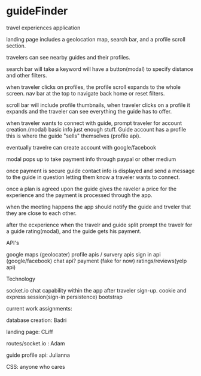 # guideFinder

travel experiences application

landing page includes a geolocation map,  search bar, and a profile scroll section.

travelers can see nearby guides and their profiles.

search bar will take a keyword will have a button(modal) to specify distance and other filters.

when traveler clicks on profiles, the profile scroll expands to the whole screen. nav bar at the top to navigate back home or reset filters.

scroll bar will include profile thumbnails, when traveler clicks on a profile it expands and the traveler can see everything the guide has to offer.

when traveler wants to connect with guide, prompt traveler for account creation.(modal)
basic info just enough stuff.
    Guide account has a profile this is where the guide "sells" themselves (profile api).

eventually travelre can create account with google/facebook

modal pops up to take payment info through paypal or other medium

once payment is secure guide contact info is displayed and send a message to the guide in question letting them know a traveler wants to connect.

once a plan is agreed upon the guide gives the raveler a price for the experience and the payment is processed through the app.

when the meeting happens the app should notify the guide and trveler that they are close to each other.

after the ecxperience when the travelr and guide split prompt the travelr for a guide rating(modal), and the guide gets his payment.

API's

google maps (geolocater)
profile apis / survery apis
sign in api (google/facebook)
chat api?
payment (fake for now)
ratings/reviews(yelp api)

Technology 

socket.io chat capability within the app after traveler sign-up.
cookie and express session(sign-in persistence)
bootstrap


current work assignments:

database creation: Badri

landing page: CLiff

routes/socket.io : Adam

guide profile api: Julianna

CSS: anyone who cares


 
 
 


